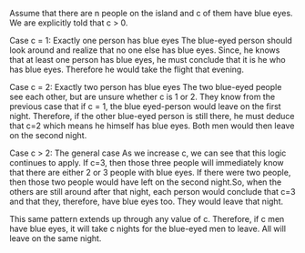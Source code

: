 Assume that there are n people on the island and c of them have blue eyes. We are explicitly told that c > 0.

Case c = 1: Exactly one person has blue eyes
The blue-eyed person should look around and realize that no one else has blue eyes. Since, he knows that at least one person has blue eyes, he must conclude that it is he who has blue eyes. Therefore he would take the flight that evening.




Case c = 2: Exactly two person has blue eyes
The two blue-eyed people see each other, but are unsure whether c is 1 or 2. They know from the previous case that if c = 1, the blue eyed-person would leave on the first night. Therefore, if the other blue-eyed person is still there, he must deduce that c=2 which means he himself has blue eyes. Both men would then leave on the second night.

Case c > 2: The general case
As we increase c, we can see that this logic continues to apply. If c=3, then those three people will immediately know that there are either 2 or 3 people with blue eyes. If there were two people, then those two people would have left on the second night.So, when the others are still around after that night, each person would conclude that c=3 and that they, therefore, have blue eyes too. They would leave that night.

This same pattern extends up through any value of c. Therefore, if c men have blue eyes, it will take c nights for the blue-eyed men to leave. All will leave on the same night.